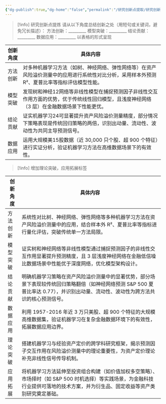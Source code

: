 ```yaml
---
{"dg-publish":true,"dg-home":"false","permalink":"/研究创新点提取/研究创新点提取-豆包/","tags":["gardenEntry"],"dgPassFrontmatter":true,"created":"2025-06-15T21:21:09.172+08:00"}
---
```



> [!info]
> 研究创新点提炼
> 请从以下角度总结创新之处（用短句或关键词，避免冗长描述）：
> 方法创新：_________
> 模型突破：_________
> 结论贡献：_________
> 数据应用：_________
> 以表格的形式呈现

| 创新角度 | 具体内容                                                                     |
| ---- | ------------------------------------------------------------------------ |
| 方法创新 | 对多种机器学习方法（如树、神经网络、弹性网络等）在资产风险溢价测量中的应用进行系统性对比分析，采用样本外预测 R²、夏普比率等指标评估模型性能。 |
| 模型突破 | 发现树和神经12网络等非线性模型在捕捉预测因子非线性交互作用方面的优势，优于传统线性回归模型，且浅度神经网络（3 层）在金融数据场景下性能更优。 |
| 结论贡献 | 证实机器学习24可显著提升资产风险溢价测量精度，部分情况下策略表现是传统回归策略的两倍，识别出动量、流动性、波动性为共同主导预测信号。      |
| 数据应用 | 运用大规模美15股数据（近 30,000 只个股、超 900 个特征）进行实证分析，验证机器学习方法在高维数据场景下的有效性。          |

> [!info]
> 增加理论突破，应用拓展标签

|创新角度|具体内容|
|---|---|
|方法创新|系统性对比树、神经网络、弹性网络等多种机器学习方法在资产风险溢价测量中的应用，结合样本外 R²、夏普比率等指标进行量化评估，突破传统单一方法局限。|
|模型突破|证实树和神经网络等非线性模型通过捕捉预测因子的非线性交互作用显著提升预测精度，且 3 层浅度神经网络在金融低信噪比数据场景中性能优于深度网络，优化模型架构设计。|
|结论贡献|明确机器学习策略在资产风险溢价测量中的显著优势，部分场景下表现较传统回归策略翻倍（如神经网络预测 S&P 500 夏普比率达 0.77），并识别出动量、流动性、波动性为跨方法共识的核心预测信号。|
|数据应用|利用 1957-2016 年近 3 万只美股、超 900 个特征的大规模高维数据集，验证机器学习在复杂金融数据环境下的有效性，拓展数据应用边界。|
|理论突破|搭建机器学习与经验资产定价的跨学科研究框架，揭示预测因子交互作用在风险溢价测量中的理论重要性，为资产定价理论补充非线性信号传导机制。|
|应用拓展|将机器学习方法延伸至投资组合构建（如价值加权多空策略）、市场择时（如 S&P 500 时机选择）等实践场景，为金融科技行业提供可落地的技术方案，并为衍生品、固定收益等资产类别研究奠定基础。|

